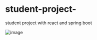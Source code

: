 # student-project-
student project with react and spring boot


![image](https://github.com/user-attachments/assets/f731abfb-e0b9-4b50-a2e5-035e1cc5772e)
